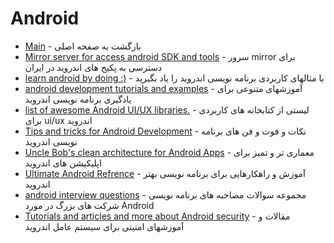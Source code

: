 # Android 

- [Main](./README.md) - بازگشت به صفحه اصلی 
- [Mirror server for access android SDK and tools](http://android.hive.ir) - سرور mirror برای دسترسی به پکیج های اندروید در ایران
- [learn android by doing :)](http://androidtutorialpoint.com) - با مثالهای کاربردی برنامه نویسی اندروید را یاد بگیرید
- [android development tutorials and examples](http://vogella.com) - آموزشهای متنوعی برای یادگیری برنامه نویسی اندروید
- [list of awesome Android UI/UX libraries.](http://github.com/wasabeef/awesome-android-ui) - لیستی از کتابخانه های کاربردی برای ui/ux اندروید
- [Tips and tricks for Android Development](http://github.com/nisrulz/android-tips-tricks) - نکات و فوت و فن های برنامه نویسی اندروید
- [Uncle Bob's clean architecture for Android Apps](http://github.com/android10/Android-CleanArchitecture) -  معماری تر و تمیز برای اپلیکیشن های اندروید
- [Ultimate Android Refrence](http://github.com/aritraroy/UltimateAndroidReference) - آموزش و راهکارهایی برای برنامه نویسی بهتر اندروید
- [android interview questions](http://github.com/JackyAndroid/AndroidInterview-Q-A/tree/master/english) - مجموعه سوالات مصاحبه های برنامه نویسی شرکت های بزرگ در مورد Android 
- [Tutorials and articles and more about Android security](http://droidsec.org/wiki/) - مقالات و آموزشهای امنیتی برای سیستم عامل اندروید
